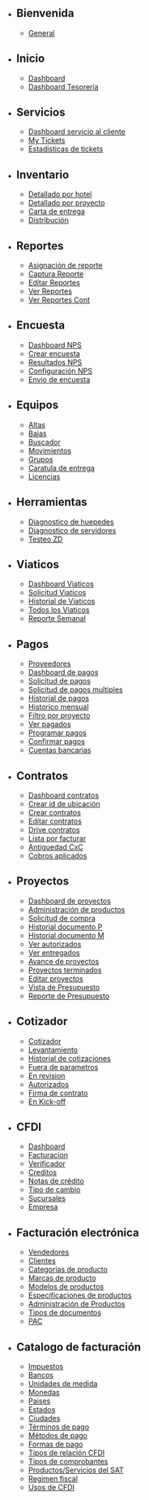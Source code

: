 - ## Bienvenida
    - [General](/{{route}}/{{version}}/overview)
- ## Inicio
    - [Dashboard](/{{route}}/{{version}}/home/dash)
    - [Dashboard Tesorería](/{{route}}/{{version}}/home/dash_finan)
- ## Servicios
    - [Dashboard servicio al cliente](/{{route}}/{{version}}/service/dashboardcust)
    - [My Tickets](/{{route}}/{{version}}/service/mytickets)
    - [Estadisticas de tickets](/{{route}}/{{version}}/service/statistics_tickets)
- ## Inventario
    - [Detallado por hotel](/{{route}}/{{version}}/inventory/detailed_hotel)
    - [Detallado por proyecto](/{{route}}/{{version}}/inventory/detailed_proyect)
    - [Carta de entrega](/{{route}}/{{version}}/inventory/detailed_cover)
    - [Distribución](/{{route}}/{{version}}/inventory/detailed_distribution)
- ## Reportes
    - [Asignación de reporte](/{{route}}/{{version}}/report/type_report)
    - [Captura Reporte](/{{route}}/{{version}}/report/individual)
    - [Editar Reportes](/{{route}}/{{version}}/report/edit_report)
    - [Ver Reportes](/{{route}}/{{version}}/report/viewreports)
    - [Ver Reportes Cont](/{{route}}/{{version}}/report/viewreportscont)
- ## Encuesta
    - [Dashboard NPS](/{{route}}/{{version}}/qualification/view_dashboard_survey_nps)
    - [Crear encuesta](/{{route}}/{{version}}/qualification/create_survey_admin)
    - [Resultados NPS](/{{route}}/{{version}}/qualification/survey_results)
    - [Configuración NPS](/{{route}}/{{version}}/qualification/configure_survey_admin_nps)
    - [Envio de encuesta](/{{route}}/{{version}}/qualification/configure_survey_admin_sit)
- ## Equipos
    - [Altas](/{{route}}/{{version}}/equipment/up_equipment)
    - [Bajas](/{{route}}/{{version}}/equipment/down_equipment)
    - [Buscador](/{{route}}/{{version}}/equipment/detailed_search)
    - [Movimientos](/{{route}}/{{version}}/equipment/move_equipment)
    - [Grupos](/{{route}}/{{version}}/equipment/group_equipment)
    - [Caratula de entrega](/{{route}}/{{version}}/equipment/cover_equipment_delivery)
    - [Licencias](/{{route}}/{{version}}/equipment/licences_equipment)
- ## Herramientas
    - [Diagnostico de huepedes](/{{route}}/{{version}}/tools/detailed_guest_review)
    - [Diagnostico de servidores](/{{route}}/{{version}}/tools/detailed_server_review)
    - [Testeo ZD](/{{route}}/{{version}}/tools/testzone)
- ## Viaticos
    - [Dashboard Viaticos](/{{route}}/{{version}}/viaticos/dashboard_viaticos)
    - [Solicitud Viaticos](/{{route}}/{{version}}/viaticos/add_request_via)
    - [Historial de Viaticos](/{{route}}/{{version}}/viaticos/view_request_via)
    - [Todos los Viaticos](/{{route}}/{{version}}/viaticos/view_request_all_via)
    - [Reporte Semanal](/{{route}}/{{version}}/viaticos/view_viatic_weekly)
- ## Pagos
    - [Proveedores](/{{route}}/{{version}}/payments/customers)
    - [Dashboard de pagos](/{{route}}/{{version}}/payments/view_dashboard_req_pay)
    - [Solicitud de pagos](/{{route}}/{{version}}/payments/view_add_req_pay)
    - [Solicitud de pagos multiples](/{{route}}/{{version}}/payments/view_add_req_pay_mult)
    - [Historial de pagos](/{{route}}/{{version}}/payments/view_history_req_pay)
    - [Historico mensual](/{{route}}/{{version}}/payments/view_history_all_req_pay)
    - [Filtro por proyecto](/{{route}}/{{version}}/payments/view_filter_req_pay)
    - [Ver pagados](/{{route}}/{{version}}/payments/view_history_all_status_paid)
    - [Programar pagos](/{{route}}/{{version}}/payments/program_date_pay)
    - [Confirmar pagos](/{{route}}/{{version}}/payments/confirm_pay)
    - [Cuentas bancarias](/{{route}}/{{version}}/payments/view_pay_bank)
- ## Contratos
    - [Dashboard contratos](/{{route}}/{{version}}/contracts/cont_dashboard)
    - [Crear id de ubicación](/{{route}}/{{version}}/contracts/cont_create_idubic)
    - [Crear contratos](/{{route}}/{{version}}/contracts/cont_create_cont)
    - [Editar contratos](/{{route}}/{{version}}/contracts/cont_edit_cont)
    - [Drive contratos](/{{route}}/{{version}}/contracts/cont_filemanager)
    - [Lista por facturar](/{{route}}/{{version}}/contracts/view_payauto)
    - [Antiguedad CxC](/{{route}}/{{version}}/contracts/view_facturados)
    - [Cobros aplicados](/{{route}}/{{version}}/contracts/view_cobrados)

- ## Proyectos
    - [Dashboard de proyectos](/{{route}}/{{version}}/planning/view_dashboard_project)
    - [Administración de productos](/{{route}}/{{version}}/planning/products)
    - [Solicitud de compra](/{{route}}/{{version}}/planning/documentp_cart)
    - [Historial documento P](/{{route}}/{{version}}/planning/view_history_documentp)
    - [Historial documento M](/{{route}}/{{version}}/planning/view_history_documentm)
    - [Ver autorizados](/{{route}}/{{version}}/planning/view_history_auth_documentp)
    - [Ver entregados](/{{route}}/{{version}}/planning/view_doc_delivery)
    - [Avance de proyectos](/{{route}}/{{version}}/planning/view_project_doc_p)
    - [Proyectos terminados](/{{route}}/{{version}}/planning/view_project_docp_success)
    - [Editar proyectos](/{{route}}/{{version}}/planning/view_edit_projects)
    - [Vista de Presupuesto](/{{route}}/{{version}}/planning/view_budget)
    - [Reporte de Presupuesto](/{{route}}/{{version}}/planning/view_budget_report)

- ## Cotizador
    - [Cotizador](/{{route}}/{{version}}/quoting/quoting)
    - [Levantamiento](/{{route}}/{{version}}/quoting/levantamiento)
    - [Historial de cotizaciones](/{{route}}/{{version}}/quoting/view_quotig_history)
    - [Fuera de parametros](/{{route}}/{{version}}/quoting/view_history_quoting_out_parameters)
    - [En revision](/{{route}}/{{version}}/quoting/view_history_quoting_inreview)
    - [Autorizados](/{{route}}/{{version}}/quoting/view_auth_history_quoting)
    - [Firma de contrato](/{{route}}/{{version}}/quoting/view_history_quoting_signature)
    - [En Kick-off](/{{route}}/{{version}}/quoting/view_history_quoting_kickoff)
- ## CFDI
    - [Dashboard](/{{route}}/{{version}}/cfdi/cfdi)
    - [Facturacion](/{{route}}/{{version}}/cfdi/billing)
    - [Verificador](/{{route}}/{{version}}/cfdi/checker)
    - [Creditos](/{{route}}/{{version}}/cfdi/credits)
    - [Notas de crédito](/{{route}}/{{version}}/cfdi/creditnotes)
    - [Tipo de cambio](/{{route}}/{{version}}/cfdi/exchangerate)
    - [Sucursales](/{{route}}/{{version}}/cfdi/branchoffice)
    - [Empresa](/{{route}}/{{version}}/cfdi/company)
- ## Facturación electrónica
    - [Vendedores](/{{route}}/{{version}}/billing/seller)
    - [Clientes](/{{route}}/{{version}}/billing/client)
    - [Categorías de producto](/{{route}}/{{version}}/billing/productcategories)
    - [Marcas de producto](/{{route}}/{{version}}/billing/productsbrand)
    - [Modelos de productos](/{{route}}/{{version}}/billing/productmodels)
    - [Especificaciones de productos](/{{route}}/{{version}}/billing/productsspecifications)
    - [Administración de Productos](/{{route}}/{{version}}/billing/productmanagement)
    - [Tipos de documentos](/{{route}}/{{version}}/billing/documenttypes)
    - [PAC](/{{route}}/{{version}}/billing/pac)
- ## Catalogo de facturación
    - [Impuestos](/{{route}}/{{version}}/catalog/taxes)
    - [Bancos](/{{route}}/{{version}}/catalog/banks)
    - [Unidades de medida](/{{route}}/{{version}}/catalog/units)
    - [Monedas](/{{route}}/{{version}}/catalog/coins)
    - [Paises](/{{route}}/{{version}}/catalog/countries)
    - [Estados](/{{route}}/{{version}}/catalog/states)
    - [Ciudades](/{{route}}/{{version}}/catalog/cities)
    - [Términos de pago](/{{route}}/{{version}}/catalog/payments)
    - [Métodos de pago](/{{route}}/{{version}}/catalog/paymentmethods)
    - [Formas de pago](/{{route}}/{{version}}/catalog/paymentways)
    - [Tipos de relación CFDI](/{{route}}/{{version}}/catalog/cfdirelation)
    - [Tipos de comprobantes](/{{route}}/{{version}}/catalog/vouchers)
    - [Productos/Servicios del SAT](/{{route}}/{{version}}/catalog/satps)
    - [Regimen fiscal](/{{route}}/{{version}}/catalog/taxregimen)
    - [Usos de CFDI](/{{route}}/{{version}}/catalog/cfdiuses)
